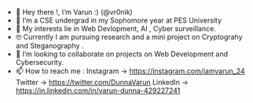- 👋 Hey there !, I’m Varun :) (@vr0nik)
- 🌱 I’m a CSE undergrad in my Sophomore year at PES University
- 👀 My interests lie in Web Devlopment, AI , Cyber surveillance.
- 🤓 Currently I am pursuing research and a mini project on Cryptograhy and Steganography .
- 💞️ I’m looking to collaborate on projects on Web Development and Cybersecurity.
- 📫 How to reach me :
        Instagram ->  https://instagram.com/iamvarun_24
        Twitter   ->  https://twitter.com/DunnaVarun
        LinkedIn  ->  https://in.linkedin.com/in/varun-dunna-429227241

<!---
vr0nik/vr0nik is a ✨ special ✨ repository because its `README.md` (this file) appears on your GitHub profile.
You can click the Preview link to take a look at your changes.
--->
